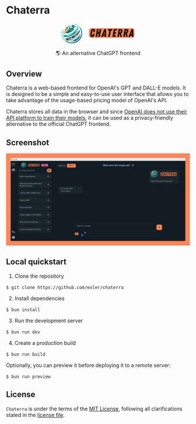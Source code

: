# Chaterra

<p align="center">
    <img src="src/assets/logo.png" width="200">
    <p align="center">🌎 An alternative ChatGPT frontend </p>
</p>

## Overview

Chaterra is a web-based frontend for OpenAI's GPT and DALL-E models. It is designed to be a simple and easy-to-use user interface that allows you to take advantage of the usage-based pricing model of OpenAI's API.

Chaterra stores all data in the browser and since [OpenAI does not use their API platform to train their models](https://help.openai.com/en/articles/5722486-how-your-data-is-used-to-improve-model-performance), it can be used as a privacy-friendly alternative to the official ChatGPT frontend.

## Screenshot

<img src="docs/chaterra-browser-alpha.png">

## Local quickstart

1. Clone the repository

```term
$ git clone https://github.com/exler/chaterra
```

2. Install dependencies

```term
$ bun install
```

3. Run the development server

```term
$ bun run dev
```

4. Create a production build

```term
$ bun run build
```

Optionally, you can preview it before deploying it to a remote server:
```term
$ bun run preview
```

## License

`Chaterra` is under the terms of the [MIT License](https://www.tldrlegal.com/l/mit), following all clarifications stated in the [license file](LICENSE).
